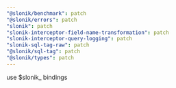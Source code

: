 ```yaml
---
"@slonik/benchmark": patch
"@slonik/errors": patch
"slonik": patch
"slonik-interceptor-field-name-transformation": patch
"slonik-interceptor-query-logging": patch
"slonik-sql-tag-raw": patch
"@slonik/sql-tag": patch
"@slonik/types": patch
---
```


use $slonik\_ bindings
